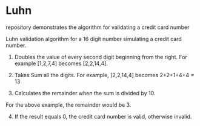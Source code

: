 # Luhn
repository demonstrates the algorithm for validating a credit card number

Luhn validation algorithm for a 16 digit number simulating a credit card number.


1. Doubles the value of every second digit beginning from the right. For example [1,2,7,4] becomes [2,2,14,4].

2. Takes Sum all the digits. For example, [2,2,14,4] becomes 2+2+1+4+4 = 13

3. Calculates the remainder when the sum is divided by 10. 

For the above example, the remainder would be 3.

4. If the result equals 0, the credit card number is valid, otherwise invalid.
